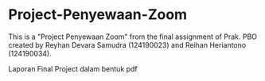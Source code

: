 # Project-Penyewaan-Zoom
This is a "Project Penyewaan Zoom" from the final assignment of Prak. PBO created by Reyhan Devara Samudra (124190023) and Reihan Heriantono (124190034).

Laporan Final Project dalam bentuk pdf
